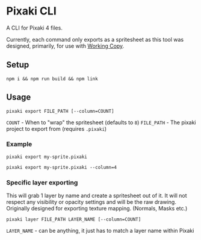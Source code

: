# Pixaki CLI

A CLI for Pixaki 4 files.

Currently, each command only exports as a spritesheet as this tool was designed, primarily, for use with [Working Copy](https://workingcopyapp.com/).

## Setup

```
npm i && npm run build && npm link
```

## Usage

```
pixaki export FILE_PATH [--column=COUNT]
```

`COUNT` - When to "wrap" the spritesheet (defaults to `8`)
`FILE_PATH` - The pixaki project to export from (requires `.pixaki`)

### Example

```
pixaki export my-sprite.pixaki
```

```
pixaki export my-sprite.pixaki --column=4
```

### Specific layer exporting

This will grab 1 layer by name and create a spritesheet out of it. It will not respect any visibility or opacity settings and will be the raw drawing. Originally designed for exporting texture mapping. (Normals, Masks etc.)

```
pixaki layer FILE_PATH LAYER_NAME [--column=COUNT]
```

`LAYER_NAME` - can be anything, it just has to match a layer name within Pixaki
